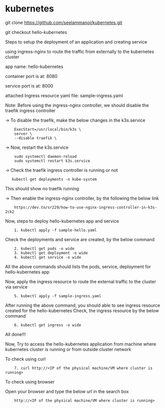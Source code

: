 # kubernetes
git clone https://github.com/seelammanoj/kubernetes.git

git checkout hello-kubernetes

Steps to setup the deployment of an application and creating service

using ingress-nginx to route the traffic from externally to the kubernetes cluster

app name: hello-kubernetes

container port is at: 8080

service port is at: 8000

attached Ingress resource yaml file: sample-ingress.yaml

Note: Before using the ingress-nginx controller, we should disable the traefik ingress controller

-> To disable the traefik, make the below changes in the k3s.service

        ExecStart=/usr/local/bin/k3s \
        server \
        --disable traefik \

-> Now, restart the k3s.service 

        sudo systemctl daemon-reload 
        sudo systemctl restart k3s.service 

-> Check the traefik ingress controller is running or not 

       kubectl get deployments -n kube-system
       
This should show no traefik running

-> Then enable the ingress-nginx controller, by the following the below link

        https://dev.to/sr229/how-to-use-nginx-ingress-controller-in-k3s-2ck2

Now, steps to deploy hello-kubernetes app and service

        1. kubectl apply -f sample-hello.yaml 
Check the deployments and service are created, by the below command

        2. kubectl get pods -o wide
        3. kubectl get deployment -o wide
        4. kubectl get service -o wide 
       
All the above commands should lists the pods, service, deployment for hello-kubernetes app

Now, apply the ingress resource to route the external traffic to the cluster via service

        5. kubectl apply -f sample-ingress.yaml 
       
After running the above command, you should able to see ingress resource created for the hello-kubernetes
Check, the ingress resource by the below command 

        6. kubectl get ingress -o wide

All done!!!

Now, Try to access the hello-kubernetes application from machine where kubernetes cluster is running or from outside cluster network 

To check using curl 

        7. curl http://<IP of the physical machine/VM where cluster is running> 

To check using browser 

Open your browser and type the below url in the search box 

        http://<IP of the physical machine/VM where cluster is running>

